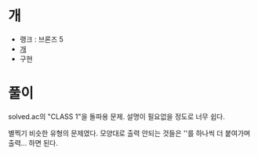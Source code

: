 # 개

- 랭크 : 브론즈 5
- [개](https://www.acmicpc.net/problem/10172)
- 구현

# 풀이

solved.ac의 "CLASS 1"을 돌파용 문제. 설명이 필요없을 정도로 너무 쉽다.

별찍기 비슷한 유형의 문제였다. 모양대로 출력 안되는 것들은 '\'를 하나씩 더 붙여가며 출력... 하면 된다.